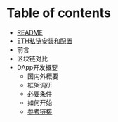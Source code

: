 # Table of contents

* [README](README.md)
* [ETH私链安装和配置](bi-bei-gong-ju-he-ji-ben-gai-nian.md)
* 前言
* 区块链对比
* DApp开发概要
  * 国内外概要
  * 框架调研
  * 必要条件
  * 如何开始
  * [参考链接](dapp-kai-fa-gai-yao/can-kao-lian-jie.md)


